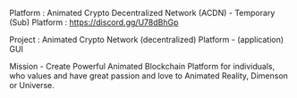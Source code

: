 Platform :  Animated Crypto  Decentralized Network (ACDN) - Temporary (Sub) Platform  :  https://discord.gg/U78dBhGp




Project : Animated  Crypto Network (decentralized) Platform  - (application) GUI





Mission - Create Powerful Animated Blockchain Platform for individuals, who  values and have great passion and love to Animated  Reality, Dimenson or Universe.
